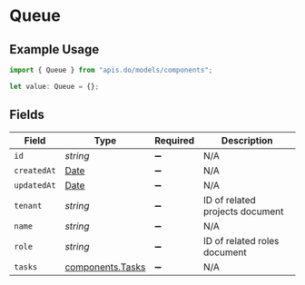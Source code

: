 # Queue

## Example Usage

```typescript
import { Queue } from "apis.do/models/components";

let value: Queue = {};
```

## Fields

| Field                                                                                         | Type                                                                                          | Required                                                                                      | Description                                                                                   |
| --------------------------------------------------------------------------------------------- | --------------------------------------------------------------------------------------------- | --------------------------------------------------------------------------------------------- | --------------------------------------------------------------------------------------------- |
| `id`                                                                                          | *string*                                                                                      | :heavy_minus_sign:                                                                            | N/A                                                                                           |
| `createdAt`                                                                                   | [Date](https://developer.mozilla.org/en-US/docs/Web/JavaScript/Reference/Global_Objects/Date) | :heavy_minus_sign:                                                                            | N/A                                                                                           |
| `updatedAt`                                                                                   | [Date](https://developer.mozilla.org/en-US/docs/Web/JavaScript/Reference/Global_Objects/Date) | :heavy_minus_sign:                                                                            | N/A                                                                                           |
| `tenant`                                                                                      | *string*                                                                                      | :heavy_minus_sign:                                                                            | ID of related projects document                                                               |
| `name`                                                                                        | *string*                                                                                      | :heavy_minus_sign:                                                                            | N/A                                                                                           |
| `role`                                                                                        | *string*                                                                                      | :heavy_minus_sign:                                                                            | ID of related roles document                                                                  |
| `tasks`                                                                                       | [components.Tasks](../../models/components/tasks.md)                                          | :heavy_minus_sign:                                                                            | N/A                                                                                           |